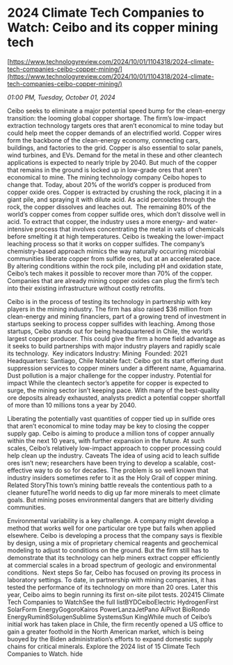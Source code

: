 # 2024 Climate Tech Companies to Watch: Ceibo and its copper mining tech

[https://www.technologyreview.com/2024/10/01/1104318/2024-climate-tech-companies-ceibo-copper-mining/](https://www.technologyreview.com/2024/10/01/1104318/2024-climate-tech-companies-ceibo-copper-mining/)

*01:00 PM, Tuesday, October 01, 2024*

Ceibo seeks to eliminate a major potential speed bump for the clean-energy transition: the looming global copper shortage. The firm’s low-impact extraction technology targets ores that aren’t economical to mine today but could help meet the copper demands of an electrified world.  Copper wires form the backbone of the clean-energy economy, connecting cars, buildings, and factories to the grid. Copper is also essential to solar panels, wind turbines, and EVs. Demand for the metal in these and other cleantech applications is expected to nearly triple by 2040. But much of the copper that remains in the ground is locked up in low-grade ores that aren’t economical to mine. The mining technology company Ceibo hopes to change that. Today, about 20% of the world’s copper is produced from copper oxide ores. Copper is extracted by crushing the rock, placing it in a giant pile, and spraying it with dilute acid. As acid percolates through the rock, the copper dissolves and leaches out.   The remaining 80% of the world’s copper comes from copper sulfide ores, which don’t dissolve well in acid. To extract that copper, the industry uses a more energy- and water-intensive process that involves concentrating the metal in vats of chemicals before smelting it at high temperatures. Ceibo is tweaking the lower-impact leaching process so that it works on copper sulfides. The company’s chemistry-based approach mimics the way naturally occurring microbial communities liberate copper from sulfide ores, but at an accelerated pace. By altering conditions within the rock pile, including pH and oxidation state, Ceibo’s tech makes it possible to recover more than 70% of the copper. Companies that are already mining copper oxides can plug the firm’s tech into their existing infrastructure without costly retrofits.

Ceibo is in the process of testing its technology in partnership with key players in the mining industry. The firm has also raised $36 million from clean-energy and mining financiers, part of a growing trend of investment in startups seeking to process copper sulfides with leaching. Among those startups, Ceibo stands out for being headquartered in Chile, the world’s largest copper producer. This could give the firm a home field advantage as it seeks to build partnerships with major industry players and rapidly scale its technology.   Key indicators  Industry: Mining  Founded: 2021  Headquarters: Santiago, Chile Notable fact: Ceibo got its start offering dust suppression services to copper miners under a different name, Aguamarina. Dust pollution is a major challenge for the copper industry.   Potential for impact While the cleantech sector’s appetite for copper is expected to surge, the mining sector isn’t keeping pace. With many of the best-quality ore deposits already exhausted, analysts predict a potential copper shortfall of more than 10 millions tons a year by 2040.

Liberating the potentially vast quantities of copper tied up in sulfide ores that aren’t economical to mine today may be key to closing the copper supply gap. Ceibo is aiming to produce a million tons of copper annually within the next 10 years, with further expansion in the future. At such scales, Ceibo’s relatively low-impact approach to copper processing could help clean up the industry. Caveats The idea of using acid to leach sulfide ores isn’t new; researchers have been trying to develop a scalable, cost-effective way to do so for decades. The problem is so well known that industry insiders sometimes refer to it as the Holy Grail of copper mining.  Related StoryThis town’s mining battle reveals the contentious path to a cleaner futureThe world needs to dig up far more minerals to meet climate goals. But mining poses environmental dangers that are bitterly dividing communities.

Environmental variability is a key challenge. A company might develop a method that works well for one particular ore type but fails when applied elsewhere. Ceibo is developing a process that the company says is flexible by design, using a mix of proprietary chemical reagents and geochemical modeling to adjust to conditions on the ground. But the firm still has to demonstrate that its technology can help miners extract copper efficiently at commercial scales in a broad spectrum of geologic and environmental conditions.  Next steps So far, Ceibo has focused on proving its process in laboratory settings. To date, in partnership with mining companies, it has tested the performance of its technology on more than 20 ores. Later this year, Ceibo aims to begin running its first on-site pilot tests. 202415 Climate Tech Companies to WatchSee the full listBYDCeiboElectric HydrogenFirst SolarForm EnergyGogoroKairos PowerLanzaJetPano AiPivot BioRondo EnergyRumin8SolugenSublime SystemsSun KingWhile much of Ceibo’s initial work has taken place in Chile, the firm recently opened a US office to gain a greater foothold in the North American market, which is being buoyed by the Biden administration’s efforts to expand domestic supply chains for critical minerals. Explore the 2024 list of 15 Climate Tech Companies to Watch. hide

